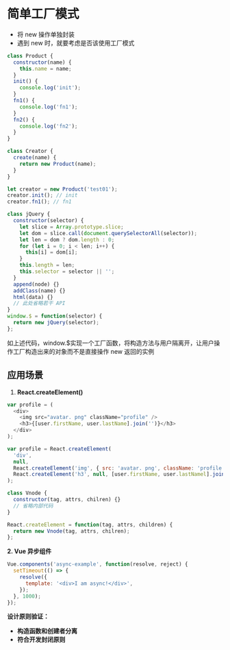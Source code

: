 # 简单工厂模式

- 将 new 操作单独封装
- 遇到 new 时，就要考虑是否该使用工厂模式

```js
class Product {
  constructor(name) {
    this.name = name;
  }
  init() {
    console.log('init');
  }
  fn1() {
    console.log('fn1');
  }
  fn2() {
    console.log('fn2');
  }
}

class Creator {
  create(name) {
    return new Product(name);
  }
}

let creator = new Product('test01');
creator.init(); // init
creator.fn1(); // fn1
```

```js
class jQuery {
  constructor(selector) {
    let slice = Array.prototype.slice;
    let dom = slice.call(document.querySelectorAll(selector));
    let len = dom ? dom.length : 0;
    for (let i = 0; i < len; i++) {
      this[i] = dom[i];
    }
    this.length = len;
    this.selector = selector || '';
  }
  append(node) {}
  addClass(name) {}
  html(data) {}
  // 此处省略若干 API
}
window.$ = function(selector) {
  return new jQuery(selector);
};
```

如上述代码，window.\$实现一个工厂函数，将构造方法与用户隔离开，让用户操作工厂构造出来的对象而不是直接操作 new 返回的实例

## 应用场景

1. **React.createElement()**

```js
var profile = (
  <div>
    <img src="avatar. png" className="profile" />
    <h3>{[user.firstName, user.lastName].join('')}</h3>
  </div>
);
```

```js
var profile = React.createElement(
  'div',
  null,
  React.createElement('img', { src: 'avatar. png', className: 'profile' }),
  React.createElement('h3', null, [user.firstName, user.lastNamel].join(' ')),
);
```

```js
class Vnode {
  constructor(tag, attrs, chilren) {}
  // 省略内部代码
}

React.createElement = function(tag, attrs, children) {
  return new Vnode(tag, attrs, chilren);
};
```

**2. Vue 异步组件**

```js
Vue.components('async-example', function(resolve, reject) {
  setTimeout(() => {
    resolve({
      template: '<div>I am async!</div>',
    });
  }, 1000);
});
```

**设计原则验证：**

- **构造函数和创建者分离**
- **符合开发封闭原则**
